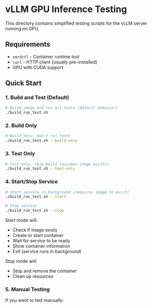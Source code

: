 # vLLM GPU Inference Testing

This directory contains simplified testing scripts for the vLLM server running on GPU.

## Requirements

- `nerdctl` - Container runtime tool
- `curl` - HTTP client (usually pre-installed)
- GPU with CUDA support

## Quick Start

### 1. Build and Test (Default)

```bash
# Build image and run all tests (default behavior)
./build_run_test.sh
```

### 2. Build Only

```bash
# Build only, don't run tests
./build_run_test.sh --build-only
```

### 3. Test Only

```bash
# Test only, skip build (assumes image exists)
./build_run_test.sh --test-only
```

### 4. Start/Stop Service

```bash
# Start service in background (requires image to exist)
./build_run_test.sh --start

# Stop service
./build_run_test.sh --stop
```

Start mode will:
- Check if image exists
- Create or start container
- Wait for service to be ready
- Show container information
- Exit (service runs in background)

Stop mode will:
- Stop and remove the container
- Clean up resources

### 5. Manual Testing

If you want to test manually:

```